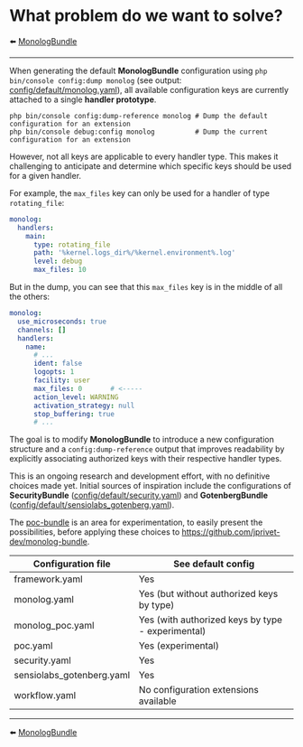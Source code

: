 # What problem do we want to solve?

⬅️ [MonologBundle](../monolog.md)

---

When generating the default **MonologBundle** configuration using `php bin/console config:dump monolog`  (see output: [config/default/monolog.yaml](config/default/monolog.yaml)), all available configuration keys are currently attached to a single **handler prototype**.

```shell
php bin/console config:dump-reference monolog # Dump the default configuration for an extension
php bin/console debug:config monolog          # Dump the current configuration for an extension
```

However, not all keys are applicable to every handler type. This makes it challenging to anticipate and determine which specific keys should be used for a given handler.

For example, the `max_files` key can only be used for a handler of type `rotating_file`:

```yaml
monolog:
  handlers:
    main:
      type: rotating_file
      path: '%kernel.logs_dir%/%kernel.environment%.log'
      level: debug
      max_files: 10
```

But in the dump, you can see that this `max_files` key is in the middle of all the others:

```yaml
monolog:
  use_microseconds: true
  channels: []
  handlers:
    name:
      # ...
      ident: false
      logopts: 1
      facility: user
      max_files: 0       # <-----
      action_level: WARNING
      activation_strategy: null
      stop_buffering: true
      # ...
```

The goal is to modify **MonologBundle** to introduce a new configuration structure and a  `config:dump-reference` output that improves readability by explicitly associating authorized keys with their respective handler types.

This is an ongoing research and development effort, with no definitive choices made yet. Initial sources of inspiration include the configurations of **SecurityBundle** ([config/default/security.yaml](config/default/security.yaml)) and **GotenbergBundle** ([config/default/sensiolabs_gotenberg.yaml](config/default/sensiolabs_gotenberg.yaml)).

The [poc-bundle](poc-bundle) is an area for experimentation, to easily present the possibilities, before applying these choices to https://github.com/jprivet-dev/monolog-bundle.

| Configuration file        | See default config
|---------------------------|---------------------------------------------------
| framework.yaml            | Yes
| monolog.yaml              | Yes (but without authorized keys by type)
| monolog_poc.yaml          | Yes (with authorized keys by type - experimental)
| poc.yaml                  | Yes (experimental)
| security.yaml             | Yes
| sensiolabs_gotenberg.yaml | Yes
| workflow.yaml             | No configuration extensions available

---

⬅️ [MonologBundle](../monolog.md)
